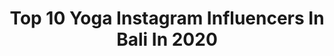 ---
title: Top 10 Yoga Instagram Influencers In Bali In 2020
description: >-
  Find top yoga Instagram influencers in Bali in 2020. Most popular hashtags: #yoga #yogabali #bali #baliyoga.
platform: Instagram
profiles:
  - username: "kattiyoga"
    fullname: >-
      KATTI 🌺YOGA & TRAVEL
    location: "Indonesia"
    followers: 15610
    engagement: 654
    commentsToLikes: 0.041294
    avatar: "https://scontent-lhr8-1.cdninstagram.com/v/t51.2885-19/s320x320/69067091_2643728282325377_6389467591781384192_n.jpg?_nc_ht=scontent-lhr8-1.cdninstagram.com&_nc_ohc=0UYLEtitlxEAX83egMm&oh=635065106126a4f4fd99dcbc0a2acde6&oe=5EBAD7D8"
    verified: false
    hashtags: "#yogainspiration, #yogastrength, #quarantineyoga, #yogapractice"
  - username: "ikadewiyoga"
    fullname: >-
      𝗜𝗸𝗮 𝗗𝗲𝘄𝗶 | 𝗬𝗼𝗴𝗮
    location: "Indonesia"
    followers: 37155
    engagement: 295
    commentsToLikes: 0.044118
    avatar: "https://scontent-ams4-1.cdninstagram.com/v/t51.2885-19/s320x320/84356397_219287809115517_9115141038543994880_n.jpg?_nc_ht=scontent-ams4-1.cdninstagram.com&_nc_ohc=MiW_Io-gQ3oAX-cf9bI&oh=5ecd559cd4162a535c278ce82fc29218&oe=5EB9D36C"
    verified: false
    hashtags: "#kukkutasana, #funyoga, #bodyweightstrength, #bakasana"
  - username: "juliargds"
    fullname: >-
      Activist.MC.Model.Entrepreneur
    location: "Indonesia"
    followers: 11710
    engagement: 350
    commentsToLikes: 0.120213
    avatar: "https://scontent-bos3-1.cdninstagram.com/v/t51.2885-19/s320x320/87673828_2543748549211067_8539226683390033920_n.jpg?_nc_ht=scontent-bos3-1.cdninstagram.com&_nc_ohc=RXjRWkksMZAAX_O6LNL&oh=ec52d8fa8549ccce33c8157047647919&oe=5EB75C23"
    verified: false
    hashtags: "#activist, #millionairemindset, #manifestingmindset, #lk4km"
  - username: "bobbybikul"
    fullname: >-
      bobbybikul
    location: "Indonesia"
    followers: 357204
    engagement: 288
    commentsToLikes: 0.005669
    avatar: "https://scontent-amt2-1.cdninstagram.com/v/t51.2885-19/s320x320/72319461_604017677087138_3134326214743818240_n.jpg?_nc_ht=scontent-amt2-1.cdninstagram.com&_nc_ohc=spFGgv4lI90AX_KMkYC&oh=c5b4fcf2ee91b20f3cd42ee06c226448&oe=5EB66EC5"
    verified: false
    hashtags: "#kawahijen, #aksilagi, #balitolakreklamasi, #dokumentasikeluarga"
  - username: "hideoutbali"
    fullname: >-
      Hideout Bali × Eco Bamboo Home
    location: "Indonesia"
    followers: 211768
    engagement: 176
    commentsToLikes: 0.008367
    avatar: "https://scontent-ams4-1.cdninstagram.com/v/t51.2885-19/s320x320/47583896_234437700815543_8675060401425088512_n.jpg?_nc_ht=scontent-ams4-1.cdninstagram.com&_nc_ohc=KrjDTPOSK6UAX9q_yhs&oh=ebdaae142ca1c921d0d4b21dfe269d8e&oe=5EB2D092"
    verified: false
    hashtags: "#indonesiatravel, #hideouthorizon, #getoutthere, #tripofwonders"
  - username: "ch3rlieflow"
    fullname: >-
      Charlie Follows | Yoga Teacher
    location: "Indonesia"
    followers: 107912
    engagement: 220
    commentsToLikes: 0.027152
    avatar: "https://scontent-ams4-1.cdninstagram.com/v/t51.2885-19/s320x320/91970263_709736539833204_8610786404819009536_n.jpg?_nc_ht=scontent-ams4-1.cdninstagram.com&_nc_ohc=nB4My3AmagoAX9ClJuL&oh=7b0c14320203e77a4785a77f8c90face&oe=5EB879D6"
    verified: false
    hashtags: "#reconnect, #creativity, #yogatravel, #chooselove"
  - username: "alex.trickoso"
    fullname: >-
      Alex Trickoso
    location: "Indonesia"
    followers: 7140
    engagement: 500
    commentsToLikes: 0.045101
    avatar: "https://scontent-ams4-1.cdninstagram.com/v/t51.2885-19/s320x320/37748725_245787879376759_5064741017308102656_n.jpg?_nc_ht=scontent-ams4-1.cdninstagram.com&_nc_ohc=rt2hhuIJF68AX-DxZIM&oh=a99762803e7cb99f2480e2a0032817c1&oe=5EBAAE64"
    verified: false
    hashtags: "#backflip, #bestvacations, #acrobatics, #balirestaurant"
  - username: "exhaleyogaretreats"
    fullname: >-
      Exhale Yoga Retreats
    location: "Indonesia"
    followers: 40849
    engagement: 96
    commentsToLikes: 0.185750
    avatar: "https://scontent-ams4-1.cdninstagram.com/v/t51.2885-19/s320x320/23417247_931765426977378_7558074626190868480_n.jpg?_nc_ht=scontent-ams4-1.cdninstagram.com&_nc_ohc=QLbqUTDMfSgAX97zZyD&oh=ab7ec1c8e1e26e960de15d1f0bd29416&oe=5EB067E8"
    verified: false
    hashtags: "#inhale, #yogaprogress, #liveyourdreams, #loveeverymoment"
  - username: "nudegem.official"
    fullname: >-
      PhotoProject by Sammy Galinsky
    location: "Indonesia"
    followers: 93722
    engagement: 341
    commentsToLikes: 0.031617
    avatar: "https://scontent-lhr8-1.cdninstagram.com/v/t51.2885-19/s320x320/66820684_2385080661528825_6471302219307155456_n.jpg?_nc_ht=scontent-lhr8-1.cdninstagram.com&_nc_ohc=g0zBxmmqCOEAX9HkZDW&oh=d33f4d2aa81760f67cf74c5aa0bdf5e1&oe=5EB96EA8"
    verified: false
    hashtags: "#goldenglow, #greenparadise, #goldenlight, #stayhomegiveaway"
  - username: "magdasyoga"
    fullname: >-
      Magda | Yoga
    location: "Indonesia"
    followers: 15258
    engagement: 878
    commentsToLikes: 0.083296
    avatar: "https://scontent-atl3-1.cdninstagram.com/v/t51.2885-19/s320x320/42003527_433977690463060_4191077337099403264_n.jpg?_nc_ht=scontent-atl3-1.cdninstagram.com&_nc_ohc=YkXO_mXdYa8AX8r0wtH&oh=7d8231ee9103b26475c5020f3da17332&oe=5EB87D43"
    verified: false
    hashtags: ""
---